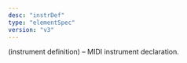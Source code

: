 ```yaml
---
desc: "instrDef"
type: "elementSpec"
version: "v3"
---
```


(instrument definition) – MIDI instrument declaration.